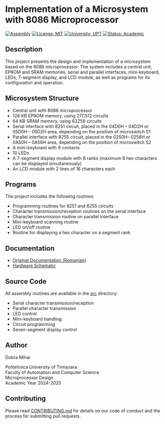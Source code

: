 # Implementation of a Microsystem with 8086 Microprocessor

[![Assembly](https://img.shields.io/badge/language-Assembly-blue.svg)](https://en.wikipedia.org/wiki/Assembly_language)
[![License: MIT](https://img.shields.io/badge/License-MIT-yellow.svg)](https://opensource.org/licenses/MIT)
[![University: UPT](https://img.shields.io/badge/University-Politehnica%20Timisoara-red.svg)](https://www.upt.ro/)
[![Status: Academic](https://img.shields.io/badge/Status-Academic%20Project-success.svg)](https://github.com/mijay6/Implementarea-unui-Microsistem-cu-Microprocesorul-8086)

## Description
This project presents the design and implementation of a microsystem based on the 8086 microprocessor. The system includes a central unit, EPROM and SRAM memories, serial and parallel interfaces, mini-keyboard, LEDs, 7-segment display, and LCD module, as well as programs for its configuration and operation.

## Microsystem Structure
- Central unit with 8086 microprocessor
- 128 KB EPROM memory, using 27C512 circuits
- 64 KB SRAM memory, using 62256 circuits
- Serial interface with 8251 circuit, placed in the 04D0H – 04D2H or 05D0H – 05D2H area, depending on the position of microswitch S1
- Parallel interface with 8255 circuit, placed in the 0250H– 0256H or 0A50H – 0A56H area, depending on the position of microswitch S2
- A mini-keyboard with 9 contacts
- 10 LEDs
- A 7-segment display module with 8 ranks (maximum 8 hex characters can be displayed simultaneously)
- An LCD module with 2 lines of 16 characters each

## Programs
The project includes the following routines:
- Programming routines for 8251 and 8255 circuits
- Character transmission/reception routines on the serial interface
- Character transmission routine on parallel interface
- Mini-keyboard scanning routine
- LED on/off routine
- Routine for displaying a hex character on a segment rank

## Documentation
- [Original Documentation (Romanian)](docs/Documentatie_Proiect.pdf)
- [Hardware Schematic](docs/SCH_Schema_Hardware_2025-01-07.pdf)

## Source Code
All assembly routines are available in the [src](src/) directory:
- Serial character transmission/reception
- Parallel character transmission
- LED control
- Mini-keyboard handling
- Circuit programming
- Seven-segment display control

## Author
Dobra Mihai

Politehnica University of Timișoara  
Faculty of Automation and Computer Science  
Microprocessor Design  
Academic Year 2024-2025

## Contributing
Please read [CONTRIBUTING.md](CONTRIBUTING.md) for details on our code of conduct and the process for submitting pull requests.
